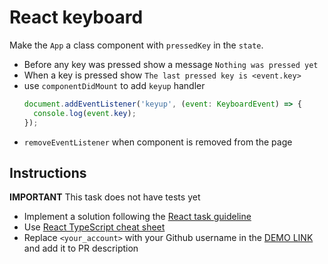 # React keyboard
Make the `App` a class component with `pressedKey` in the `state`.

- Before any key was pressed show a message `Nothing was pressed yet`
- When a key is pressed show `The last pressed key is <event.key>`
- use `componentDidMount` to add `keyup` handler
    ```js
    document.addEventListener('keyup', (event: KeyboardEvent) => {
      console.log(event.key);
    });
    ```
- `removeEventListener` when component is removed from the page

## Instructions
**IMPORTANT** This task does not have tests yet

- Implement a solution following the [React task guideline](https://github.com/mate-academy/react_task-guideline#react-tasks-guideline)
- Use [React TypeScript cheat sheet](https://mate-academy.github.io/fe-program/js/extra/react-typescript)
- Replace `<your_account>` with your Github username in the [DEMO LINK](https://ivangrabovsky.github.io/react_keyboard/) and add it to PR description

